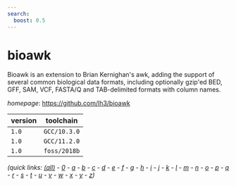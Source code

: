 ```yaml
---
search:
  boost: 0.5
---
```

# bioawk

Bioawk is an extension to Brian Kernighan's awk,  adding the support of several common biological data formats,  including optionally gzip'ed BED, GFF, SAM, VCF, FASTA/Q and TAB-delimited formats with column names.

*homepage*: <https://github.com/lh3/bioawk>

version | toolchain
--------|----------
``1.0`` | ``GCC/10.3.0``
``1.0`` | ``GCC/11.2.0``
``1.0`` | ``foss/2018b``


*(quick links: [(all)](../index.md) - [0](../0/index.md) - [a](../a/index.md) - [b](../b/index.md) - [c](../c/index.md) - [d](../d/index.md) - [e](../e/index.md) - [f](../f/index.md) - [g](../g/index.md) - [h](../h/index.md) - [i](../i/index.md) - [j](../j/index.md) - [k](../k/index.md) - [l](../l/index.md) - [m](../m/index.md) - [n](../n/index.md) - [o](../o/index.md) - [p](../p/index.md) - [q](../q/index.md) - [r](../r/index.md) - [s](../s/index.md) - [t](../t/index.md) - [u](../u/index.md) - [v](../v/index.md) - [w](../w/index.md) - [x](../x/index.md) - [y](../y/index.md) - [z](../z/index.md))*

